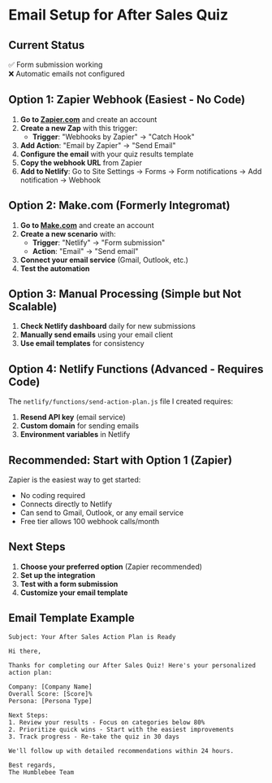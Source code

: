 # Email Setup for After Sales Quiz

## Current Status
✅ Form submission working  
❌ Automatic emails not configured  

## Option 1: Zapier Webhook (Easiest - No Code)

1. **Go to [Zapier.com](https://zapier.com)** and create an account
2. **Create a new Zap** with this trigger:
   - **Trigger**: "Webhooks by Zapier" → "Catch Hook"
3. **Add Action**: "Email by Zapier" → "Send Email"
4. **Configure the email** with your quiz results template
5. **Copy the webhook URL** from Zapier
6. **Add to Netlify**: Go to Site Settings → Forms → Form notifications → Add notification → Webhook

## Option 2: Make.com (Formerly Integromat)

1. **Go to [Make.com](https://make.com)** and create an account
2. **Create a new scenario** with:
   - **Trigger**: "Netlify" → "Form submission"
   - **Action**: "Email" → "Send email"
3. **Connect your email service** (Gmail, Outlook, etc.)
4. **Test the automation**

## Option 3: Manual Processing (Simple but Not Scalable)

1. **Check Netlify dashboard** daily for new submissions
2. **Manually send emails** using your email client
3. **Use email templates** for consistency

## Option 4: Netlify Functions (Advanced - Requires Code)

The `netlify/functions/send-action-plan.js` file I created requires:
1. **Resend API key** (email service)
2. **Custom domain** for sending emails
3. **Environment variables** in Netlify

## Recommended: Start with Option 1 (Zapier)

Zapier is the easiest way to get started:
- No coding required
- Connects directly to Netlify
- Can send to Gmail, Outlook, or any email service
- Free tier allows 100 webhook calls/month

## Next Steps

1. **Choose your preferred option** (Zapier recommended)
2. **Set up the integration**
3. **Test with a form submission**
4. **Customize your email template**

## Email Template Example

```
Subject: Your After Sales Action Plan is Ready

Hi there,

Thanks for completing our After Sales Quiz! Here's your personalized action plan:

Company: [Company Name]
Overall Score: [Score]%
Persona: [Persona Type]

Next Steps:
1. Review your results - Focus on categories below 80%
2. Prioritize quick wins - Start with the easiest improvements  
3. Track progress - Re-take the quiz in 30 days

We'll follow up with detailed recommendations within 24 hours.

Best regards,
The Humblebee Team
```

